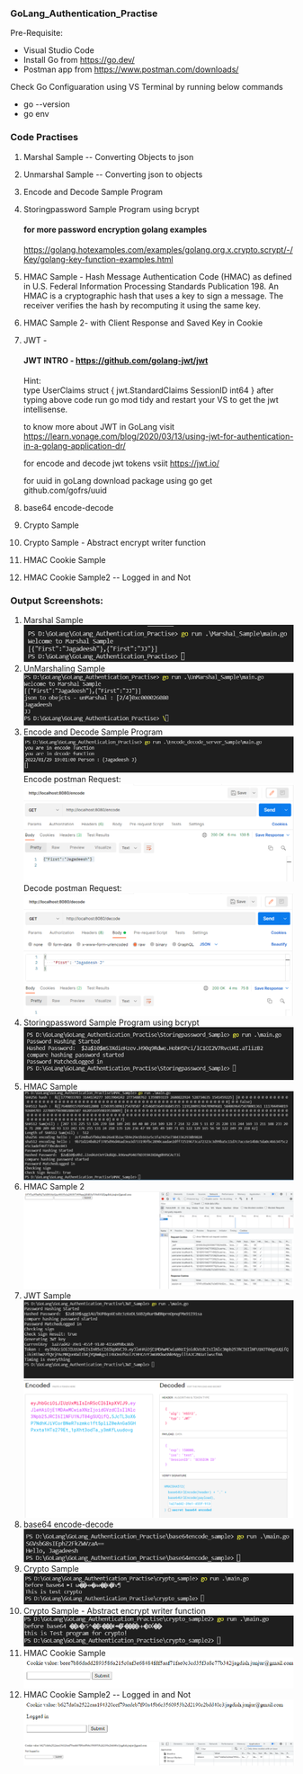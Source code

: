 ### GoLang_Authentication_Practise

Pre-Requisite: <br>
- Visual Studio Code  <br>
- Install Go from https://go.dev/<br>
- Postman app from https://www.postman.com/downloads/ <br>

Check Go Configuaration using VS Terminal by running below commands <br>
- go --version <br>
- go env <br>

### Code Practises <br>
1) Marshal Sample -- Converting Objects to json <br>
2) Unmarshal Sample -- Converting json to objects <br>
3) Encode and Decode Sample Program <br>
4) Storingpassword Sample Program using bcrypt <br>
    #### for more password encryption golang examples <br>
    https://golang.hotexamples.com/examples/golang.org.x.crypto.scrypt/-/Key/golang-key-function-examples.html <br>
5) HMAC Sample - Hash Message Authentication Code (HMAC) as defined in U.S. Federal Information Processing Standards Publication 198. An HMAC is a cryptographic hash that uses a key to sign a message. The receiver verifies the hash by recomputing it using the same key. <br>
6) HMAC Sample 2- with Client Response and Saved Key in Cookie<br>
7) JWT - 
    #### JWT INTRO - https://github.com/golang-jwt/jwt <br>
    Hint: <br>
    type UserClaims struct { 
	jwt.StandardClaims 
	SessionID int64 
    } 
    after typing above code run go mod tidy and restart your VS to get the jwt intellisense. <br>

    to know more about JWT in GoLang visit https://learn.vonage.com/blog/2020/03/13/using-jwt-for-authentication-in-a-golang-application-dr/ <br>

    for encode and decode jwt tokens vsiit https://jwt.io/ <br>

    for uuid in goLang download package using go get github.com/gofrs/uuid
8) base64 encode-decode <br>
9) Crypto Sample <br>
10) Crypto Sample - Abstract encrypt writer function <br>
11) HMAC Cookie Sample <br>
12) HMAC Cookie Sample2 -- Logged in and Not <br>

### Output Screenshots:
1) Marshal Sample <br>
<img src="Screenshots/Marshal_Sample.png" /><br>
2) UnMarshaling Sample <br>
<img src="Screenshots/unMarshal_Sample.png" /><br>
3) Encode and Decode Sample Program <br>
<img src="Screenshots/encode_decode_sample.png" /><br>
Encode postman Request:<br>
<img src="Screenshots/postman_encode_sample.png" /><br>
Decode postman Request:<br>
<img src="Screenshots/postman_decode_sample.png" /><br>
4) Storingpassword Sample Program using bcrypt <br>
<img src="Screenshots/Storingpassword_sample.png"/><br>
5) HMAC Sample <br>
<img src="Screenshots/HMAC_Sample.png"><br>
6) HMAC Sample 2<br>
<img src="Screenshots/HMAC_Sample2.png"><br>
7) JWT Sample <br>
<img src="Screenshots/JWT_Sample.png"><br>
<img src="Screenshots/JWT_Sample_encode_decode.png"><br>
8) base64 encode-decode <br>
<img src="Screenshots/base64_encode_decode.png"><br>
9) Crypto Sample <br>
<img src="Screenshots/Crypto_sample.png"><br>
10) Crypto Sample - Abstract encrypt writer function <br>
<img src="Screenshots/Crypto_sample2.png"><br>
11) HMAC Cookie Sample <br>
<img src="Screenshots/HMAC_Cookie.png"><br>
12) HMAC Cookie Sample2 -- Logged in and Not <br>
<img src="Screenshots/HMAC_Cookie2_Login.png"><br>
<img src="Screenshots/HMAC_Cookie2_NotLogged.png"><br>